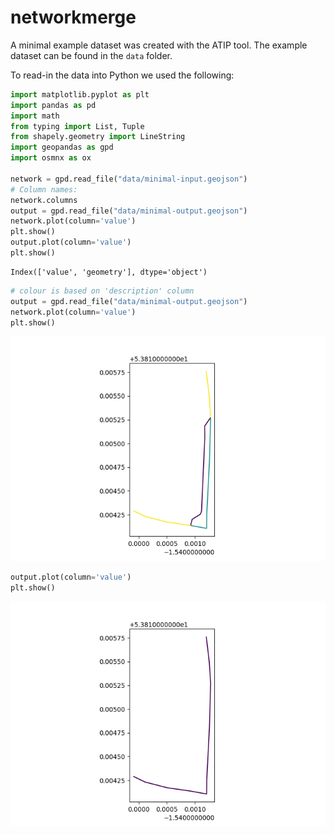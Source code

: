 
# networkmerge

A minimal example dataset was created with the ATIP tool. The example
dataset can be found in the `data` folder.

To read-in the data into Python we used the following:

``` python
import matplotlib.pyplot as plt
import pandas as pd
import math
from typing import List, Tuple
from shapely.geometry import LineString
import geopandas as gpd
import osmnx as ox

network = gpd.read_file("data/minimal-input.geojson")
# Column names:
network.columns
output = gpd.read_file("data/minimal-output.geojson")
network.plot(column='value')
plt.show()
output.plot(column='value')
plt.show()

```

    Index(['value', 'geometry'], dtype='object')

``` python
# colour is based on 'description' column
output = gpd.read_file("data/minimal-output.geojson")
network.plot(column='value')
plt.show()
```

![](README_files/figure-commonmark/unnamed-chunk-1-1.png)

``` python
output.plot(column='value')
plt.show()
```

![](README_files/figure-commonmark/unnamed-chunk-1-2.png)
